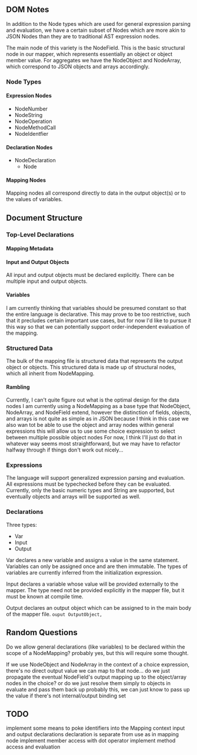 
## DOM Notes

In addition to the Node types which are used for general expression parsing and evaluation, 
we have a certain subset of Nodes which are more akin to JSON Nodes than they are to traditional AST expression nodes.

The main node of this variety is the NodeField. 
This is the basic structural node in our mapper, which represents essentially an object or object member value.
For aggregates we have the NodeObject and NodeArray, which correspond to JSON objects and arrays accordingly.


### Node Types

#### Expression Nodes
- NodeNumber
- NodeString
- NodeOperation
- NodeMethodCall
- NodeIdentfier

#### Declaration Nodes
- NodeDeclaration
  - Node
    
#### Mapping Nodes
Mapping nodes all correspond directly to data in the output object(s) or to the values of variables.

## Document Structure

### Top-Level Declarations

#### Mapping Metadata


#### Input and Output Objects
All input and output objects must be declared explicitly. 
There can be multiple input and output objects.

#### Variables 
I am currently thinking that variables should be presumed constant so that the entire language is declarative. 
This may prove to be too restrictive, such that it precludes certain important use cases, 
but for now I'd like to pursue it this way so that we can potentially support order-independent evaluation of the mapping.

### Structured Data
The bulk of the mapping file is structured data that represents the output object or objects.
This structured data is made up of structural nodes, which all inherit from NodeMapping.

#### Rambling
Currently, I can't quite figure out what is the optimal design for the data nodes
I am currently using a NodeMapping as a base type that NodeObject, NodeArray, and NodeField extend,
however the distinction of fields, objects, and arrays is not quite as simple as in JSON
because I think in this case we also wan tot be able to use the object and array nodes within general expressions
this will allow us to use some choice expression to select between multiple possible object nodes
For now, I think I'll just do that in whatever way seems most straightforward, 
but we may have to refactor halfway through if things don't work out nicely...

### Expressions
The language will support generalized expression parsing and evaluation.
All expressions must be typechecked before they can be evaluated.
Currently, only the basic numeric types and String are supported, but eventually objects and arrays will be supported as well.


### Declarations

Three types:
- Var
- Input
- Output

Var declares a new variable and assigns a value in the same statement.
Variables can only be assigned once and are then immutable.
The types of variables are currently inferred from the initialization expression.

Input declares a variable whose value will be provided externally to the mapper. 
The type need not be provided explicitly in the mapper file, but it must be known at compile time.

Output declares an output object which can be assigned to in the main body of the mapper file.
`ouput OutputObject,`


## Random Questions

Do we allow general declarations (like variables) to be declared within the scope of a NodeMapping?
    probably yes, but this will require some thought.

If we use NodeObject and NodeArray in the context of a choice expression, there's no direct output value we can map to that node...
    do we just propagate the eventual NodeField's output mapping up to the object/array nodes in the choice?
    or do we just resolve them simply to objects in evaluate and pass them back up
        probably this, we can just know to pass up the value if there's not internal/output binding set 

## TODO

implement some means to poke identifiers into the Mapping context
    input and output declarations
        declaration is separate from use as in mapping node
implement member access with dot operator
implement method access and evaluation

